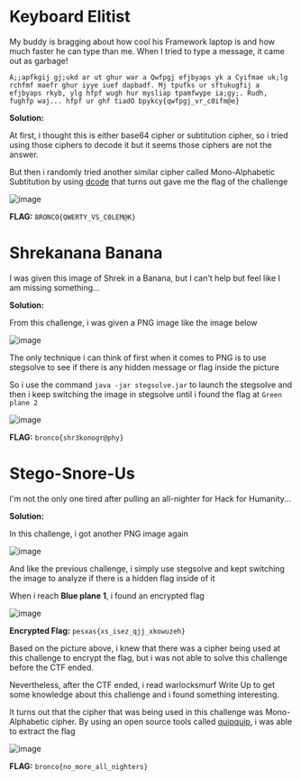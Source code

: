 # **Keyboard Elitist**

My buddy is bragging about how cool his Framework laptop is and how much faster he can type than me. When I tried to type a message, it came out as garbage!

```
A;;apfkgij gj;ukd ar ut ghur war a Qwfpgj efjbyaps yk a Cyifmae uk;lg rchfmf maefr ghur iyye iuef dapbadf. Mj tpufks ur sftukugfij a efjbyaps rkyb, ylg hfpf wugh hur mysliap tpamfwype ia;gy;. Rudh, fughfp waj... hfpf ur ghf tiadO bpykcy{qwfpgj_vr_c0ifm@e}
```

**Solution:**

At first, i thought this is either base64 cipher or subtitution cipher, so i tried using those ciphers to decode it but it seems those ciphers are not the answer.

But then i randomly tried another similar cipher called Mono-Alphabetic Subtitution by using  [dcode](https://www.dcode.fr/monoalphabetic-substitution) that turns out gave me the flag of the challenge

![image](https://github.com/Bepe2306/CTF-Write-Up/assets/153899054/cc8effc3-f52c-4b0b-91b0-3e87f0078d79)

**FLAG:** `BRONCO{QWERTY_VS_C0LEM@K}`

# **Shrekanana Banana**

I was given this image of Shrek in a Banana, but I can't help but feel like I am missing something...

**Solution:**

From this challenge, i was given a PNG image like the image below

![image](https://github.com/Bepe2306/CTF-Write-Up/assets/153899054/30976f91-5da1-454e-a29d-3ce817f56738)

The only technique i can think of first when it comes to PNG is to use stegsolve to see if there is any hidden message or flag inside the picture

So i use the command `java -jar stegsolve.jar` to launch the stegsolve and then i keep switching the image in stegsolve until i found the flag at `Green plane 2`

![image](https://github.com/Bepe2306/CTF-Write-Up/assets/153899054/d2e2e42b-6be8-48c1-876b-e30bd57dcd22)

**FLAG:** `bronco{shr3konogr@phy}`

# **Stego-Snore-Us**

I'm not the only one tired after pulling an all-nighter for Hack for Humanity...

**Solution:**

In this challenge, i got another PNG image again

![image](https://github.com/Bepe2306/CTF-Write-Up/assets/153899054/98528749-848d-4293-92bf-6aaa417f1523)

And like the previous challenge, i simply use stegsolve and kept switching the image to analyze if there is a hidden flag inside of it

When i reach **Blue plane 1**, i found an encrypted flag

![image](https://github.com/Bepe2306/CTF-Write-Up/assets/153899054/44ae9f2e-c49f-4804-bfe7-470abaff5650)

**Encrypted Flag:** `pesxas{xs_isez_qjj_xkowuzeh}`

Based on the picture above, i knew that there was a cipher being used at this challenge to encrypt the flag, but i was not able to solve this challenge before the CTF ended.

Nevertheless, after the CTF ended, i read warlocksmurf Write Up to get some knowledge about this challenge and i found something interesting.

It turns out that the cipher that was being used in this challenge was Mono-Alphabetic cipher. By using an open source tools called [quipquip](https://quipqiup.com/), i was able to extract the flag

![image](https://github.com/Bepe2306/CTF-Write-Up/assets/153899054/aa472d79-fb47-4e7e-9347-7eff8b2177d6)

**FLAG:** `bronco{no_more_all_nighters}`
